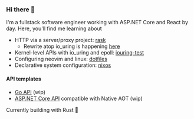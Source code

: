 ### Hi there 👋

I'm a fullstack software engineer working with ASP.NET Core and React by day.
Here, you'll find me learning about

- HTTP via a server/proxy project: [rask](https://github.com/ryanseipp/rask-old)
  - Rewrite atop io_uring is happening [here](https://github.com/ryanseipp/rask)
- Kernel-level APIs with io_uring and epoll:
  [iouring-test](https://github.com/ryanseipp/iouring-test)
- Configuring neovim and linux:
  [dotfiles](https://github.com/ryanseipp/dotfiles)
- Declarative system configuration: [nixos](https://github.com/ryanseipp/nixos)

#### API templates

- [Go API](https://github.com/ryanseipp/go-chi-api) (wip)
- [ASP.NET Core API](https://github.com/ryanseipp/dotnet-aot-api) compatible
  with Native AOT (wip)

Currently building with Rust 🦀
